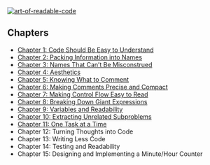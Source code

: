 <a href="https://www.goodreads.com/en/book/show/8677004">
	<img src="https://i.ibb.co/8K4PvPC/image.png" alt="art-of-readable-code">
</a>

## Chapters

* [Chapter 1: Code Should Be Easy to Understand](chapters/1-code-should-be-easy.md)
* [Chapter 2: Packing Information into Names](chapters/2-packing-information-into-names.md)
* [Chapter 3: Names That Can’t Be Misconstrued](chapters/3-names-cant-misconstructed.md)
* [Chapter 4: Aesthetics](chapters/4-aesthetics.md)
* [Chapter 5: Knowing What to Comment](chapters/5-knowing-what-to-comment.md)
* [Chapter 6: Making Comments Precise and Compact](chapters/6-making-comments-precise.md)
* [Chapter 7: Making Control Flow Easy to Read](chapters/7-making-control-flow-easy.md)
* [Chapter 8: Breaking Down Giant Expressions](chapters/8-breaking-down-expressions.md)
* [Chapter 9: Variables and Readability](chapters/9-variables-and-readability.md)
* [Chapter 10: Extracting Unrelated Subproblems](chapters/10-extracting-unrelated-subproblems.md)
* [Chapter 11: One Task at a Time](chapters/11-one-task-at-a-time.md)
* Chapter 12: Turning Thoughts into Code
* Chapter 13: Writing Less Code
* Chapter 14: Testing and Readability
* Chapter 15: Designing and Implementing a Minute/Hour Counter